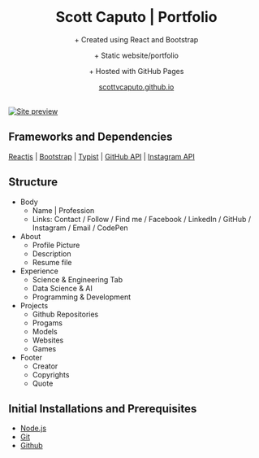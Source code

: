 <br />
<p align="center">
  <h1 align="center">Scott Caputo | Portfolio</h1>

  <p align="center">
    + Created using React and Bootstrap
  </p>
  <p align="center">
    + Static website/portfolio 
  </p>
  <p align="center">
    + Hosted with GitHub Pages
  </p>
  <p align="center">
    <a href="https://github.com/scottvcaputo">scottvcaputo.github.io</a>
    <br />
    <br />
  </p>
</p>

[![Site preview](/public/social-image.png)](https://scottvcaputo.github.io/Portfolio/)


## Frameworks and Dependencies 

[Reactjs](https://reactjs.org/)
| [Bootstrap](https://getbootstrap.com/)
| [Typist](https://github.com/jstejada/react-typist)
| [GitHub API](https://developer.github.com/v3/repos/)
| [Instagram API](https://www.instagram.com/developer/embedding/)


## Structure

- Body
  - Name | Profession
  - Links: Contact / Follow / Find me / Facebook / LinkedIn / GitHub / Instagram / Email / CodePen
- About
  - Profile Picture
  - Description 
  - Resume file
- Experience 
  - Science & Engineering Tab
  - Data Science & AI
  - Programming & Development
- Projects 
  - Github Repositories
  - Progams
  - Models
  - Websites
  - Games
- Footer
  - Creator
  - Copyrights
  - Quote


## Initial Installations and Prerequisites

+ [Node.js](https://nodejs.org/en/)  
+ [Git](https://git-scm.com/) 
+ [Github](https://github.com/)

